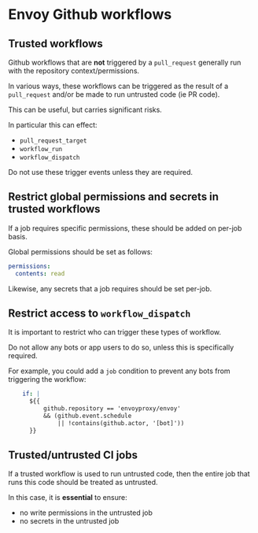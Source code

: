 # Envoy Github workflows

## Trusted workflows

Github workflows that are **not** triggered by a `pull_request` generally run with
the repository context/permissions.

In various ways, these workflows can be triggered as the result of a `pull_request`
and/or be made to run untrusted code (ie PR code).

This can be useful, but carries significant risks.

In particular this can effect:

- `pull_request_target`
- `workflow_run`
- `workflow_dispatch`

Do not use these trigger events unless they are required.

## Restrict global permissions and secrets in trusted workflows

If a job requires specific permissions, these should be added on per-job basis.

Global permissions should be set as follows:

```yaml
permissions:
  contents: read
```

Likewise, any secrets that a job requires should be set per-job.

## Restrict access to `workflow_dispatch`

It is important to restrict who can trigger these types of workflow.

Do not allow any bots or app users to do so, unless this is specifically required.

For example, you could add a `job` condition to prevent any bots from triggering the workflow:

```yaml
    if: |
      ${{
          github.repository == 'envoyproxy/envoy'
          && (github.event.schedule
              || !contains(github.actor, '[bot]'))
      }}
```

## Trusted/untrusted CI jobs

If a trusted workflow is used to run untrusted code, then the entire job that runs this code
should be treated as untrusted.

In this case, it is **essential** to ensure:

- no write permissions in the untrusted job
- no secrets in the untrusted job
